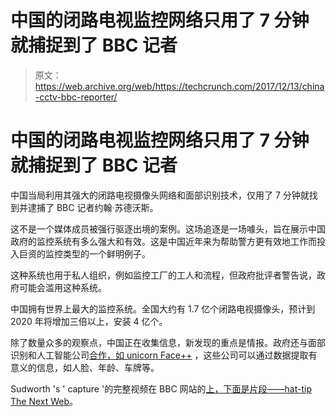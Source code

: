 # 中国的闭路电视监控网络只用了 7 分钟就捕捉到了 BBC 记者

> 原文：<https://web.archive.org/web/https://techcrunch.com/2017/12/13/china-cctv-bbc-reporter/>

# 中国的闭路电视监控网络只用了 7 分钟就捕捉到了 BBC 记者

中国当局利用其强大的闭路电视摄像头网络和面部识别技术，仅用了 7 分钟就找到并逮捕了 BBC 记者约翰·苏德沃斯。

这不是一个媒体成员被强行驱逐出境的案例。这场追逐是一场噱头，旨在展示中国政府的监控系统有多么强大和有效。这是中国近年来为帮助警方更有效地工作而投入巨资的监控类型的一个鲜明例子。

这种系统也用于私人组织，例如监控工厂的工人和流程，但政府批评者警告说，政府可能会滥用这种系统。

中国拥有世界上最大的监控系统。全国大约有 1.7 亿个闭路电视摄像头，预计到 2020 年将增加三倍以上，安装 4 亿个。

除了数量众多的观察点，中国正在收集信息，新发现的重点是情报。政府还与面部识别和人工智能公司[合作，如 unicorn Face++](https://web.archive.org/web/20230404192834/https://www.technologyreview.com/s/608598/when-a-face-is-worth-a-billion-dollars/) ，这些公司可以通过数据提取有意义的信息，如人脸、年龄、车牌等。

Sudworth 's ' capture '的完整视频在 BBC 网站的[上，下面是片段——](https://web.archive.org/web/20230404192834/http://www.bbc.com/news/av/world-asia-china-42248056/in-your-face-china-s-all-seeing-state)[hat-tip The Next Web](https://web.archive.org/web/20230404192834/https://thenextweb.com/security/2017/12/14/watch-this-bbc-reporter-try-to-evade-chinas-massive-cctv-network/)。